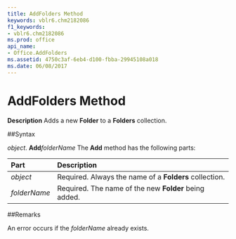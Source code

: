 ```yaml
---
title: AddFolders Method
keywords: vblr6.chm2182086
f1_keywords:
- vblr6.chm2182086
ms.prod: office
api_name:
- Office.AddFolders
ms.assetid: 4750c3af-6eb4-d100-fbba-29945108a018
ms.date: 06/08/2017
---
```



# AddFolders Method



 **Description**
Adds a new  **Folder** to a **Folders** collection.

##Syntax

_object_. **Add**_folderName_
The  **Add** method has the following parts:


|**Part**|**Description**|
|:-----|:-----|
| _object_|Required. Always the name of a  **Folders** collection.|
| _folderName_|Required. The name of the new  **Folder** being added.|

##Remarks

An error occurs if the  _folderName_ already exists.

